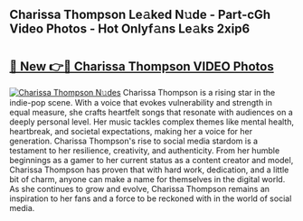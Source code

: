## Charissa Thompson Le𝚊ked N𝚞de - Part-cGh Video Photos - Hot Onlyf𝚊ns Le𝚊ks 2xip6

# <h2><a href="http://ab33562.deff.icu/?id=Charissa+Thompson">🔗 New 👉🔴 Charissa Thompson VIDEO Photos</a></h2>

[![Charissa Thompson N𝚞des](https://i.imgur.com/rIISA9y.gif)](http://ab33562.deff.icu/?id=Charissa+Thompson)
Charissa Thompson is a rising star in the indie-pop scene. With a voice that evokes vulnerability and strength in equal measure, she crafts heartfelt songs that resonate with audiences on a deeply personal level. Her music tackles complex themes like mental health, heartbreak, and societal expectations, making her a voice for her generation. Charissa Thompson's rise to social media stardom is a testament to her resilience, creativity, and authenticity. From her humble beginnings as a gamer to her current status as a content creator and model, Charissa Thompson has proven that with hard work, dedication, and a little bit of charm, anyone can make a name for themselves in the digital world. As she continues to grow and evolve, Charissa Thompson remains an inspiration to her fans and a force to be reckoned with in the world of social media.
